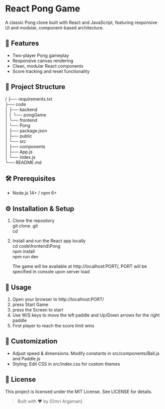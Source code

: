 # React Pong Game

A classic Pong clone built with React and JavaScript, featuring responsive UI and modular, component-based architecture.

## 🚀 Features
- Two-player Pong gameplay
- Responsive canvas rendering
- Clean, modular React components
- Score tracking and reset functionality

## 📂 Project Structure
/
├── requirements.txt  
├── code  
│   ├── backend  
│   │   └── pongGame  
│   └── frontend  
│       └── Pong  
│           ├── package.json  
│           ├── public  
│           └── src  
│               ├── components  
│               ├── App.js  
│               └── index.js  
└── README.md

## 🛠️ Prerequisites
- Node.js 14+ / npm 6+

## ⚙️ Installation & Setup

1. Clone the repository  
   git clone <your-repo-url>.git  
   cd <repo-root>

2. Install and run the React app locally  
   cd code\frontend\Pong  
   npm install  
   npm run dev

   The game will be available at http://localhost:PORT/, PORT will be specified in console upon server load


## 🎯 Usage
1. Open your browser to http://localhost:PORT/
2. press Start Game
3. press the Screen to start
4. Use W/S keys to move the left paddle and Up/Down arrows for the right paddle
5. First player to reach the score limit wins

## 🔧 Customization
- Adjust speed & dimensions: Modify constants in src/components/Ball.js and Paddle.js
- Styling: Edit CSS in src/index.css for custom themes

## 📄 License
This project is licensed under the MIT License. See LICENSE for details.

> Built with ❤️ by [Omri Argaman]

